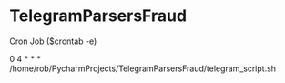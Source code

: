 # TelegramParsersFraud

Cron Job ($crontab -e)

0 4 * * * /home/rob/PycharmProjects/TelegramParsersFraud/telegram_script.sh
